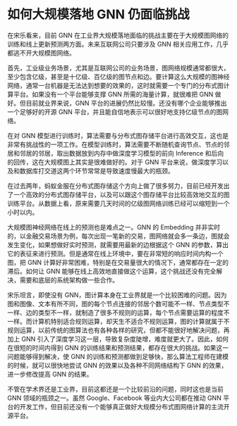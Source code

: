 

# 如何大规模落地 GNN 仍面临挑战

在宋乐看来，目前 GNN 在工业界大规模落地面临的挑战主要在于大规模图网络的训练和线上更新预测两方面。未来互联网公司只要涉及 GNN 相关应用工作，几乎都逃不开大规模图网络。

首先，工业级业务场景，尤其是互联网公司的业务场景，图网络规模通常都很大，至少包含亿级，甚至是十亿级、百亿级的图节点和边。要计算这么大规模的图神经网络，通常一台机器是无法达到想要的效果的，这时就需要一个专门的分布式图计算平台。如果没有一个平台能够支撑 GNN 所需的海量计算，就很难把 GNN 做好。但目前就业界来说，GNN 平台的进展仍然比较慢。还没有哪个企业能够推出一个足够好的开源 GNN 平台，并且能自信地表示可以很好地支持亿级节点的图网络。

在对 GNN 模型进行训练时，算法需要与分布式图存储平台进行高效交互，这也是非常有挑战性的一项工作。在模型训练时，算法需要不断随机查询节点、节点的邻居和邻居的邻居，取出数据放到内存中做深度学习模型的前向 Inference 和后向的回传，这在大规模图上其实是很难做好的。对于 GNN 平台来说，做深度学习以及和数据库打交道这两个环节常常是导致速度慢最大的瓶颈。

在过去两年，蚂蚁金服在分布式图存储这个方向上做了很多努力，目前已经开发出了一个高效的分布式图存储平台，以及可以跟这个图存储平台比较高效地交互的图训练平台。从数据上看，原来需要几天时间的亿级图网络训练已经可以缩短到一个小时以内。

大规模图神经网络在线上的预测也是难点之一。GNN 的 Embedding 并非实时的，以金融交易场景为例，每次出现一笔新的交易，图网络就会多一条边，图就会发生变化，如果想做好实时预测，就需要用最新的边根据这个 GNN 的参数，算出它的表征来进行预测。但是通常在线上环境中，要在非常短的响应时间内构一个图，把 GNN 计算好非常困难，特别是在交易量很大的情况下，通常都存在一定的滞后。如何让 GNN 能够在线上高效地直接做这个运算，这个挑战还没有完全解决，需要和底层的系统架构做一些合作。

宋乐坦言，即使没有 GNN，图计算本身在工业界就是一个比较困难的问题。因为图和图像、文本有所不同，图的每个节点连接的邻居个数可能不一样、节点类型不一样、边的类型不一样，就制造了很多不规则的运算，每个节点需要运算的程度不一样。而计算机特别适合规则运算，却天生不适合不规则运算，图的计算就属于不规则运算，以前传统的图算法也有各种各样的研究，但都不能很好地解决问题，再加上 GNN 引入了深度学习这一层，导致复杂度陡增，难度就更大了。因此，如何在很短的时间内得到 GNN 的训练结果和预测结果，都存在很大的挑战。如果这一问题能够得到解决，使 GNN 的训练和预测都做到足够快，那么算法工程师在建模的时候，就可以很快地尝试 GNN 的效果以及各种不同网络结构下 GNN 的效果，进一步修改提高 GNN 的结果。

不管在学术界还是工业界，目前这都还是一个比较前沿的问题，同时这也是当前 GNN 领域的瓶颈之一。虽然 Google、Facebook 等业内大公司都在推动 GNN 平台的开发工作，但目前还没有一个能够真正做好大规模分布式图网络计算的主流开源平台。
